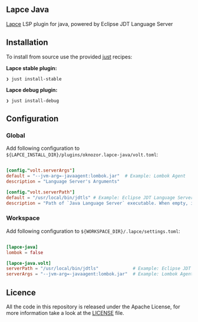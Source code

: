 Lapce Java
---
[Lapce](https://lapce.dev/) LSP plugin for java, powered by Eclipse JDT Language Server


## Installation

To install from source use the provided [just](https://github.com/casey/just) recipes:
 
**Lapce stable plugin:**
```shell
❯ just install-stable
```
 
**Lapce debug plugin:**
```shell
❯ just install-debug
```
 
## Configuration

### Global

Add following configuration to `${LAPCE_INSTALL_DIR}/plugins/oknozor.lapce-java/volt.toml`:

```toml

[config."volt.serverArgs"]
default = "--jvm-arg=-javaagent:lombok.jar"  # Example: Lombok Agent
description = "Language Server's Arguments"

[config."volt.serverPath"]
default = "/usr/local/bin/jdtls" # Example: Eclipse JDT Language Server
description = "Path of `Java Language Server` executable. When empty, it points to the bundled binary `jdtls`."

```

### Workspace

Add following configuration to `${WORKSPACE_DIR}/.lapce/settings.toml`:

```toml

[lapce-java]
lombok = false

[lapce-java.volt]
serverPath = "/usr/local/bin/jdtls"             # Example: Eclipse JDT Language Server
serverArgs = "--jvm-arg=-javaagent:lombok.jar"  # Example: Lombok Agent

```


 
## Licence

All the code in this repository is released under the Apache License, for more information take a look at
the [LICENSE](LICENSE) file.